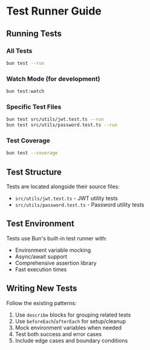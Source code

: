# Test Runner Guide

## Running Tests

### All Tests
```bash
bun test --run
```

### Watch Mode (for development)
```bash
bun test:watch
```

### Specific Test Files
```bash
bun test src/utils/jwt.test.ts --run
bun test src/utils/password.test.ts --run
```

### Test Coverage
```bash
bun test --coverage
```

## Test Structure

Tests are located alongside their source files:
- `src/utils/jwt.test.ts` - JWT utility tests
- `src/utils/password.test.ts` - Password utility tests

## Test Environment

Tests use Bun's built-in test runner with:
- Environment variable mocking
- Async/await support
- Comprehensive assertion library
- Fast execution times

## Writing New Tests

Follow the existing patterns:
1. Use `describe` blocks for grouping related tests
2. Use `beforeEach`/`afterEach` for setup/cleanup
3. Mock environment variables when needed
4. Test both success and error cases
5. Include edge cases and boundary conditions